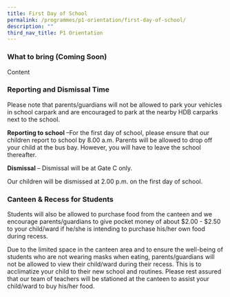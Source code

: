 ```yaml
---
title: First Day of School
permalink: /programmes/p1-orientation/first-day-of-school/
description: ""
third_nav_title: P1 Orientation
---
```

### What to bring (Coming Soon)


Content

### Reporting and Dismissal Time 
  
Please note that parents/guardians will not be allowed to park your vehicles in school carpark and are encouraged to park at the nearby HDB carparks next to the school.

  

**Reporting to school** –For the first day of school, please ensure that our children report to school by 8.00 a.m. Parents will be allowed to drop off your child at the bus bay. However, you will have to leave the school thereafter.

  

**Dismissal** – Dismissal will be at Gate C only.  

Our children will be dismissed at 2.00 p.m. on the first day of school.

  

### Canteen & Recess for Students


  

Students will also be allowed to purchase food from the canteen and we encourage parents/guardians to give pocket money of about $2.00 - $2.50 to your child/ward if he/she is intending to purchase his/her own food during recess.  

  

Due to the limited space in the canteen area and to ensure the well-being of students who are not wearing masks when eating, parents/guardians will not be allowed to view their child/ward during their recess. This is to acclimatize your child to their new school and routines. Please rest assured that our team of teachers will be stationed at the canteen to assist your child/ward to buy his/her food.